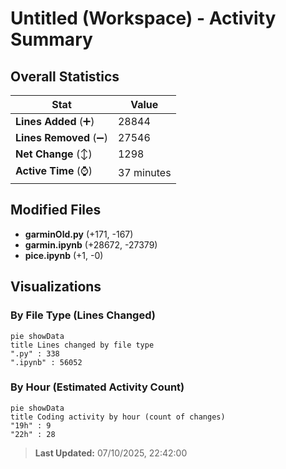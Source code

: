 # Untitled (Workspace) - Activity Summary 

## Overall Statistics

| Stat                   | Value                                                             |
| ---------------------- | ----------------------------------------------------------------- |
| **Lines Added** (➕)   | 28844                                          |
| **Lines Removed** (➖) | 27546                                        |
| **Net Change** (↕)    | 1298                |
| **Active Time** (⌚)   | 37 minutes |


## Modified Files
- **garminOld.py** (+171, -167)
- **garmin.ipynb** (+28672, -27379)
- **pice.ipynb** (+1, -0)

## Visualizations

### By File Type (Lines Changed)

```mermaid
pie showData
title Lines changed by file type
".py" : 338
".ipynb" : 56052
```

### By Hour (Estimated Activity Count)

```mermaid
pie showData
title Coding activity by hour (count of changes)
"19h" : 9
"22h" : 28
```


> **Last Updated:** 07/10/2025, 22:42:00